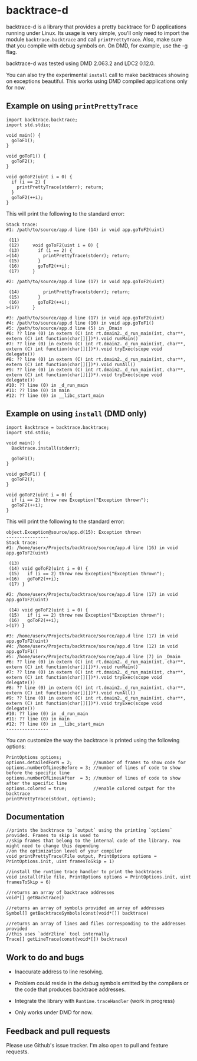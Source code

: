 backtrace-d
===========

backtrace-d is a library that provides a pretty backtrace for D applications
running under Linux. Its usage is very simple, you'll only need to import the
module `backtrace.backtrace` and call `printPrettyTrace`. Also, make sure that
you compile with debug symbols on. On DMD, for example, use the -g flag.

backtrace-d was tested using DMD 2.063.2 and LDC2 0.12.0.

You can also try the experimental `install` call to make backtraces showing on
exceptions beautiful. This works using DMD compiled applications only for now.

Example on using `printPrettyTrace`
-----------------------------------

    import backtrace.backtrace;
    import std.stdio;

    void main() {
      goToF1();
    }

    void goToF1() {
      goToF2();
    }

    void goToF2(uint i = 0) {
      if (i == 2) {
        printPrettyTrace(stderr); return;
      }
      goToF2(++i);
    }

This will print the following to the standard error:

    Stack trace:
    #1: /path/to/source/app.d line (14) in void app.goToF2(uint)

     (11)
     (12)     void goToF2(uint i = 0) {
     (13)       if (i == 2) {
    >(14)         printPrettyTrace(stderr); return;
     (15)       }
     (16)       goToF2(++i);
     (17)     }

    #2: /path/to/source/app.d line (17) in void app.goToF2(uint)

     (14)         printPrettyTrace(stderr); return;
     (15)       }
     (16)       goToF2(++i);
    >(17)     }

    #3: /path/to/source/app.d line (17) in void app.goToF2(uint)
    #4: /path/to/source/app.d line (10) in void app.goToF1()
    #5: /path/to/source/app.d line (5) in _Dmain
    #6: ?? line (0) in extern (C) int rt.dmain2._d_run_main(int, char**, extern (C) int function(char[][])*).void runMain()
    #7: ?? line (0) in extern (C) int rt.dmain2._d_run_main(int, char**, extern (C) int function(char[][])*).void tryExec(scope void delegate())
    #8: ?? line (0) in extern (C) int rt.dmain2._d_run_main(int, char**, extern (C) int function(char[][])*).void runAll()
    #9: ?? line (0) in extern (C) int rt.dmain2._d_run_main(int, char**, extern (C) int function(char[][])*).void tryExec(scope void delegate())
    #10: ?? line (0) in _d_run_main
    #11: ?? line (0) in main
    #12: ?? line (0) in __libc_start_main


Example on using `install` (DMD only)
-------------------------------------

    import Backtrace = backtrace.backtrace;
    import std.stdio;

    void main() {
      Backtrace.install(stderr);

      goToF1();
    }

    void goToF1() {
      goToF2();
    }

    void goToF2(uint i = 0) {
      if (i == 2) throw new Exception("Exception thrown");
      goToF2(++i);
    }

This will print the following to the standard error:

    object.Exception@source/app.d(15): Exception thrown
    ----------------
    Stack trace:
    #1: /home/userx/Projects/backtrace/source/app.d line (16) in void app.goToF2(uint)

     (13)
     (14) void goToF2(uint i = 0) {
     (15)   if (i == 2) throw new Exception("Exception thrown");
    >(16)   goToF2(++i);
     (17) }

    #2: /home/userx/Projects/backtrace/source/app.d line (17) in void app.goToF2(uint)

     (14) void goToF2(uint i = 0) {
     (15)   if (i == 2) throw new Exception("Exception thrown");
     (16)   goToF2(++i);
    >(17) }

    #3: /home/userx/Projects/backtrace/source/app.d line (17) in void app.goToF2(uint)
    #4: /home/userx/Projects/backtrace/source/app.d line (12) in void app.goToF1()
    #5: /home/userx/Projects/backtrace/source/app.d line (7) in _Dmain
    #6: ?? line (0) in extern (C) int rt.dmain2._d_run_main(int, char**, extern (C) int function(char[][])*).void runMain()
    #7: ?? line (0) in extern (C) int rt.dmain2._d_run_main(int, char**, extern (C) int function(char[][])*).void tryExec(scope void delegate())
    #8: ?? line (0) in extern (C) int rt.dmain2._d_run_main(int, char**, extern (C) int function(char[][])*).void runAll()
    #9: ?? line (0) in extern (C) int rt.dmain2._d_run_main(int, char**, extern (C) int function(char[][])*).void tryExec(scope void delegate())
    #10: ?? line (0) in _d_run_main
    #11: ?? line (0) in main
    #12: ?? line (0) in __libc_start_main
    ----------------


You can customize the way the backtrace is printed using the following options:

    PrintOptions options;
    options.detailedForN = 2;        //number of frames to show code for
    options.numberOfLinesBefore = 3; //number of lines of code to show before the specific line
    options.numberOfLinesAfter  = 3; //number of lines of code to show after the specific line
    options.colored = true;          //enable colored output for the backtrace
    printPrettyTrace(stdout, options);


Documentation
-------------

    //prints the backtrace to `output` using the printing `options` provided. Frames to skip is used to
    //skip frames that belong to the internal code of the library. You might need to change this depending
    //on the optimization level of your compiler
    void printPrettyTrace(File output, PrintOptions options = PrintOptions.init, uint framesToSkip = 1)

    //install the runtime trace handler to print the backtraces
    void install(File file, PrintOptions options = PrintOptions.init, uint framesToSkip = 6)

    //returns an array of backtrace addresses
    void*[] getBacktrace()

    //returns an array of symbols provided an array of addresses
    Symbol[] getBacktraceSymbols(const(void*[]) backtrace)

    //returns an array of lines and files corresponding to the addresses provided
    //this uses `addr2line` tool internally
    Trace[] getLineTrace(const(void*[]) backtrace)

Work to do and bugs
-------------------

- Inaccurate address to line resolving.
 - Problem could reside in the debug symbols emitted by the compilers or the code that produces backtrace addresses.

- Integrate the library with `Runtime.traceHandler` (work in progress)
 - Only works under DMD for now.

Feedback and pull requests
--------------------------

Please use Github's issue tracker. I'm also open to pull and feature requests.
